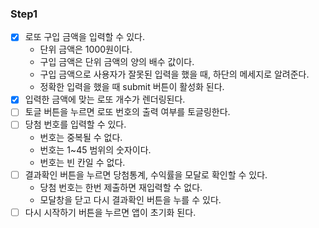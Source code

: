 ### Step1

- [x] 로또 구입 금액을 입력할 수 있다.
  - 단위 금액은 1000원이다.
  - 구입 금액은 단위 금액의 양의 배수 값이다.
  - 구입 금액으로 사용자가 잘못된 입력을 했을 때, 하단의 메세지로 알려준다.
  - 정확한 입력을 했을 때 submit 버튼이 활성화 된다.
- [x] 입력한 금액에 맞는 로또 개수가 렌더링된다.
- [ ] 토글 버튼을 누르면 로또 번호의 출력 여부를 토글링한다.
- [ ] 당첨 번호를 입력할 수 있다.
  - 번호는 중복될 수 없다.
  - 번호는 1~45 범위의 숫자이다.
  - 번호는 빈 칸일 수 없다.
- [ ] 결과확인 버튼을 누르면 당첨통계, 수익률을 모달로 확인할 수 있다.
  - 당첨 번호는 한번 제출하면 재입력할 수 없다.
  - 모달창을 닫고 다시 결과확인 버튼을 누를 수 있다.
- [ ] 다시 시작하기 버튼을 누르면 앱이 초기화 된다.
